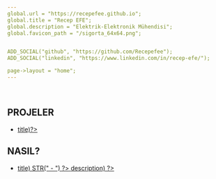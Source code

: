 ```yaml
---
global.url = "https://recepefee.github.io";
global.title = "Recep EFE";
global.description = "Elektrik-Elektronik Mühendisi";
global.favicon_path = "/sigorta_64x64.png";


ADD_SOCIAL("github", "https://github.com/Recepefee");
ADD_SOCIAL("linkedin", "https://www.linkedin.com/in/recep-efe/");

page->layout = "home";
---
```


<br>

## PROJELER

<? sort_pages_alt(&global.posts); ?>
<? sort_pages_alt(&global.projects); ?>

<ul class="post-list">
    <? for (int i = 0; i < global.projects.count; i++) { ?>
        <li>
            <a href="<? STR(global.projects.items[i]->url) ?>">
                <? STR(global.projects.items[i]->title)?>
            </a>
        </li>
    <? } ?>
</ul>

## NASIL?
<ul class="post-list">
    <? for (int i = 0; i < global.posts.count; i++) { ?>
        <li>
            <a href="<? STR(global.posts.items[i]->url) ?>">
                <? STR(global.posts.items[i]->title) STR(" - ") ?> 
                <? STR(global.posts.items[i]->description) ?>
            </a>
        </li>
    <? } ?>
</ul>
